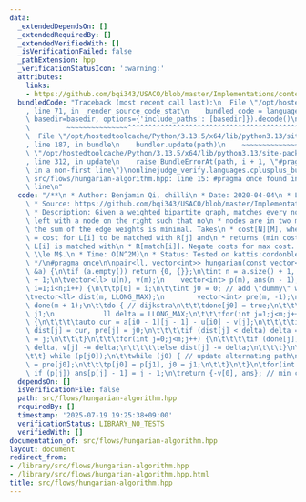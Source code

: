```yaml
---
data:
  _extendedDependsOn: []
  _extendedRequiredBy: []
  _extendedVerifiedWith: []
  _isVerificationFailed: false
  _pathExtension: hpp
  _verificationStatusIcon: ':warning:'
  attributes:
    links:
    - https://github.com/bqi343/USACO/blob/master/Implementations/content/graphs%20(12)/Matching/Hungarian.h
  bundledCode: "Traceback (most recent call last):\n  File \"/opt/hostedtoolcache/Python/3.13.5/x64/lib/python3.13/site-packages/onlinejudge_verify/documentation/build.py\"\
    , line 71, in _render_source_code_stat\n    bundled_code = language.bundle(stat.path,\
    \ basedir=basedir, options={'include_paths': [basedir]}).decode()\n          \
    \         ~~~~~~~~~~~~~~~^^^^^^^^^^^^^^^^^^^^^^^^^^^^^^^^^^^^^^^^^^^^^^^^^^^^^^^^^^^^^^^^^^\n\
    \  File \"/opt/hostedtoolcache/Python/3.13.5/x64/lib/python3.13/site-packages/onlinejudge_verify/languages/cplusplus.py\"\
    , line 187, in bundle\n    bundler.update(path)\n    ~~~~~~~~~~~~~~^^^^^^\n  File\
    \ \"/opt/hostedtoolcache/Python/3.13.5/x64/lib/python3.13/site-packages/onlinejudge_verify/languages/cplusplus_bundle.py\"\
    , line 312, in update\n    raise BundleErrorAt(path, i + 1, \"#pragma once found\
    \ in a non-first line\")\nonlinejudge_verify.languages.cplusplus_bundle.BundleErrorAt:\
    \ src/flows/hungarian-algorithm.hpp: line 15: #pragma once found in a non-first\
    \ line\n"
  code: "/**\n * Author: Benjamin Qi, chilli\n * Date: 2020-04-04\n * License: CC0\n\
    \ * Source: https://github.com/bqi343/USACO/blob/master/Implementations/content/graphs%20(12)/Matching/Hungarian.h\n\
    \ * Description: Given a weighted bipartite graph, matches every node on\n * the\
    \ left with a node on the right such that no\n * nodes are in two matchings and\
    \ the sum of the edge weights is minimal. Takes\n * cost[N][M], where cost[i][j]\
    \ = cost for L[i] to be matched with R[j] and\n * returns (min cost, match), where\
    \ L[i] is matched with\n * R[match[i]]. Negate costs for max cost. Requires $N\
    \ \\le M$.\n * Time: O(N^2M)\n * Status: Tested on kattis:cordonbleu, stress-tested\n\
    \ */\n#pragma once\n\npair<ll, vector<int>> hungarian(const vector<vector<ll>>\
    \ &a) {\n\tif (a.empty()) return {0, {}};\n\tint n = a.size() + 1, m = a[0].size()\
    \ + 1;\n\tvector<ll> u(n), v(m);\n    vector<int> p(m), ans(n - 1);\n\tfor(int\
    \ i=1;i<n;i++) {\n\t\tp[0] = i;\n\t\tint j0 = 0; // add \"dummy\" worker 0\n\t\
    \tvector<ll> dist(m, LLONG_MAX);\n        vector<int> pre(m, -1);\n\t\tvector<bool>\
    \ done(m + 1);\n\t\tdo { // dijkstra\n\t\t\tdone[j0] = true;\n\t\t\tint i0 = p[j0],\
    \ j1;\n            ll delta = LLONG_MAX;\n\t\t\tfor(int j=1;j<m;j++) if (!done[j])\
    \ {\n\t\t\t\tauto cur = a[i0 - 1][j - 1] - u[i0] - v[j];\n\t\t\t\tif (cur < dist[j])\
    \ dist[j] = cur, pre[j] = j0;\n\t\t\t\tif (dist[j] < delta) delta = dist[j], j1\
    \ = j;\n\t\t\t}\n\t\t\tfor(int j=0;j<m;j++) {\n\t\t\t\tif (done[j]) u[p[j]] +=\
    \ delta, v[j] -= delta;\n\t\t\t\telse dist[j] -= delta;\n\t\t\t}\n\t\t\tj0 = j1;\n\
    \t\t} while (p[j0]);\n\t\twhile (j0) { // update alternating path\n\t\t\tint j1\
    \ = pre[j0];\n\t\t\tp[j0] = p[j1], j0 = j1;\n\t\t}\n\t}\n\tfor(int j=1;j<m;j++)\
    \ if (p[j]) ans[p[j] - 1] = j - 1;\n\treturn {-v[0], ans}; // min cost\n}\n\n"
  dependsOn: []
  isVerificationFile: false
  path: src/flows/hungarian-algorithm.hpp
  requiredBy: []
  timestamp: '2025-07-19 19:25:38+09:00'
  verificationStatus: LIBRARY_NO_TESTS
  verifiedWith: []
documentation_of: src/flows/hungarian-algorithm.hpp
layout: document
redirect_from:
- /library/src/flows/hungarian-algorithm.hpp
- /library/src/flows/hungarian-algorithm.hpp.html
title: src/flows/hungarian-algorithm.hpp
---
```

